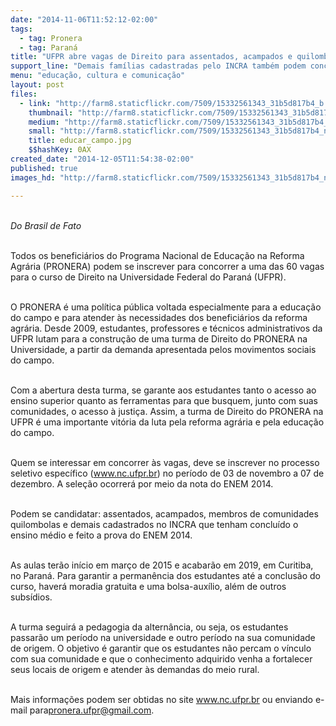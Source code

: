 ```yaml
---
date: "2014-11-06T11:52:12-02:00"
tags:
  - tag: Pronera
  - tag: Paraná
title: "UFPR abre vagas de Direito para assentados, acampados e quilombolas"
support_line: "Demais famílias cadastradas pelo INCRA também podem concorrem às 60 vagas do projeto, voltado especialmente para a educação no campo."
menu: "educação, cultura e comunicação"
layout: post
files:
  - link: "http://farm8.staticflickr.com/7509/15332561343_31b5d817b4_b.jpg"
    thumbnail: "http://farm8.staticflickr.com/7509/15332561343_31b5d817b4_t.jpg"
    medium: "http://farm8.staticflickr.com/7509/15332561343_31b5d817b4_z.jpg"
    small: "http://farm8.staticflickr.com/7509/15332561343_31b5d817b4_n.jpg"
    title: educar_campo.jpg
    $$hashKey: 0AX
created_date: "2014-12-05T11:54:38-02:00"
published: true
images_hd: "http://farm8.staticflickr.com/7509/15332561343_31b5d817b4_n.jpg"

---
```

<div id="content-header">
<div id="content-title">
<p><br />
<em>Do Brasil de Fato</em></p>
</div>
</div>

<div id="content-area">
<div id="default-content">
<div id="node-16705">
<div>
<div>
<p><br />
Todos os benefici&aacute;rios do Programa Nacional de Educa&ccedil;&atilde;o na Reforma Agr&aacute;ria (PRONERA) podem se inscrever para concorrer a uma das 60 vagas para o curso de Direito na Universidade Federal do Paran&aacute; (UFPR).</p>

<p><br />
O PRONERA &eacute; uma pol&iacute;tica p&uacute;blica voltada especialmente para a educa&ccedil;&atilde;o do campo e para atender &agrave;s necessidades dos benefici&aacute;rios da reforma agr&aacute;ria. Desde 2009, estudantes, professores e t&eacute;cnicos administrativos da UFPR lutam para a constru&ccedil;&atilde;o de uma turma de Direito do PRONERA na Universidade, a partir da demanda apresentada pelos movimentos sociais do campo.</p>

<p><br />
Com a abertura desta turma, se garante aos estudantes tanto o acesso ao ensino superior quanto as ferramentas para que busquem, junto com suas comunidades, o acesso &agrave; justi&ccedil;a. Assim, a turma de Direito do PRONERA na UFPR &eacute; uma importante vit&oacute;ria da luta pela reforma agr&aacute;ria e pela educa&ccedil;&atilde;o do campo.</p>

<p><br />
Quem se interessar em concorrer &agrave;s vagas, deve se inscrever no processo seletivo espec&iacute;fico (<a href="http://www.nc.ufpr.br/" target="_blank">www.nc.ufpr.br</a>) no per&iacute;odo de 03 de novembro a 07 de dezembro. A sele&ccedil;&atilde;o ocorrer&aacute; por meio da nota do ENEM 2014.</p>

<p><br />
Podem se candidatar: assentados, acampados, membros de comunidades quilombolas e demais cadastrados no INCRA que tenham conclu&iacute;do o ensino m&eacute;dio e feito a prova do ENEM 2014.</p>

<p><br />
As aulas ter&atilde;o in&iacute;cio em mar&ccedil;o de 2015 e acabar&atilde;o em 2019, em Curitiba, no Paran&aacute;. Para garantir a perman&ecirc;ncia dos estudantes at&eacute; a conclus&atilde;o do curso, haver&aacute; moradia gratuita e uma bolsa-aux&iacute;lio, al&eacute;m de outros subs&iacute;dios.</p>

<p><br />
A turma seguir&aacute; a pedagogia da altern&acirc;ncia, ou seja, os estudantes passar&atilde;o um per&iacute;odo na universidade e outro per&iacute;odo na sua comunidade de origem. O objetivo &eacute; garantir que os estudantes n&atilde;o percam o v&iacute;nculo com sua comunidade e que o conhecimento adquirido venha a fortalecer seus locais de origem e atender &agrave;s demandas do meio rural.</p>

<p><br />
Mais informa&ccedil;&otilde;es podem ser obtidas no site&nbsp;<a href="http://www.nc.ufpr.br/" title="www.nc.ufpr.br">www.nc.ufpr.br</a>&nbsp;ou enviando e-mail para<a href="mailto:pronera.ufpr@gmail.com">pronera.ufpr@gmail.com</a>.</p>
</div>
</div>
</div>
</div>
</div>
